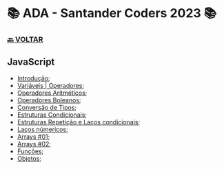 # 📚 ADA - Santander Coders 2023 📚

### [🔙 **VOLTAR**](../../)

## **JavaScript**

- [Introdução](/Web-Front-End/JavaScript/primeiro.js);
- [Variáveis | Operadores](/Web-Front-End/JavaScript/variaveis.js);
- [Operadores Aritméticos](/Web-Front-End/JavaScript/operadores_aritmeticos.js);
- [Operadores Boleanos](/Web-Front-End/JavaScript/operadores_boleanos.js);
- [Conversão de Tipos](/Web-Front-End/JavaScript/conversao_de_tipos.js);
- [Estruturas Condicionais](/Web-Front-End/JavaScript/estruturas_condicionais.js);
- [Estruturas Repetição e Laços condicionais](/Web-Front-End/JavaScript/estruturas_repeticao_e_condicionais.js);
- [Laços númericos](/Web-Front-End/JavaScript/lacos_numericos.js);
- [Arrays #01](/Web-Front-End/JavaScript/arrays1.js);
- [Arrays #02](/Web-Front-End/JavaScript/arrays2.js);
- [Funções](/Web-Front-End/JavaScript/funcoes.js);
- [Objetos](/Web-Front-End/JavaScript/objetos.js);

&nbsp;